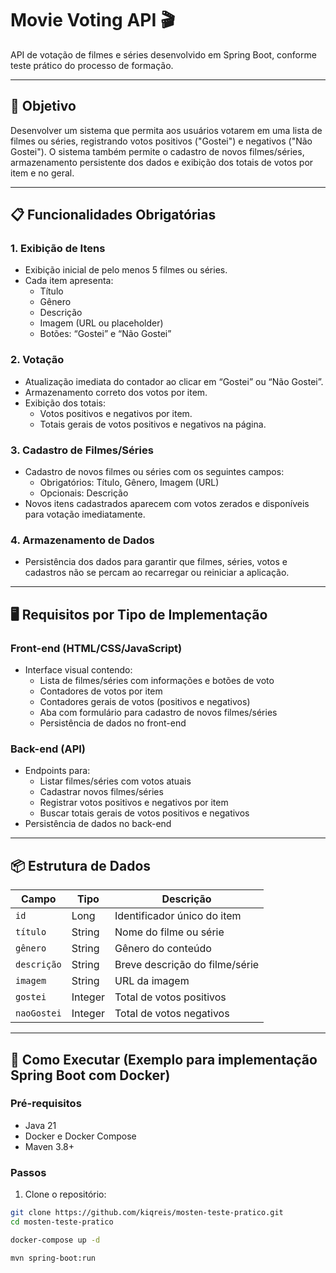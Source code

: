 # Movie Voting API 🎬

API de votação de filmes e séries desenvolvido em Spring Boot, conforme teste prático do processo de formação.

---

## 📌 Objetivo

Desenvolver um sistema que permita aos usuários votarem em uma lista de filmes ou séries, registrando votos positivos ("Gostei") e negativos ("Não Gostei"). O sistema também permite o cadastro de novos filmes/séries, armazenamento persistente dos dados e exibição dos totais de votos por item e no geral.

---

## 📋 Funcionalidades Obrigatórias

### 1. Exibição de Itens
- Exibição inicial de pelo menos 5 filmes ou séries.
- Cada item apresenta:
  - Título
  - Gênero
  - Descrição
  - Imagem (URL ou placeholder)
  - Botões: “Gostei” e “Não Gostei”

### 2. Votação
- Atualização imediata do contador ao clicar em “Gostei” ou “Não Gostei”.
- Armazenamento correto dos votos por item.
- Exibição dos totais:
  - Votos positivos e negativos por item.
  - Totais gerais de votos positivos e negativos na página.

### 3. Cadastro de Filmes/Séries
- Cadastro de novos filmes ou séries com os seguintes campos:
  - Obrigatórios: Título, Gênero, Imagem (URL)
  - Opcionais: Descrição
- Novos itens cadastrados aparecem com votos zerados e disponíveis para votação imediatamente.

### 4. Armazenamento de Dados
- Persistência dos dados para garantir que filmes, séries, votos e cadastros não se percam ao recarregar ou reiniciar a aplicação.

---

## 🖥 Requisitos por Tipo de Implementação

### Front-end (HTML/CSS/JavaScript)
- Interface visual contendo:
  - Lista de filmes/séries com informações e botões de voto
  - Contadores de votos por item
  - Contadores gerais de votos (positivos e negativos)
  - Aba com formulário para cadastro de novos filmes/séries
  - Persistência de dados no front-end

### Back-end (API)
- Endpoints para:
  - Listar filmes/séries com votos atuais
  - Cadastrar novos filmes/séries
  - Registrar votos positivos e negativos por item
  - Buscar totais gerais de votos positivos e negativos
- Persistência de dados no back-end

---

## 📦 Estrutura de Dados

| Campo     | Tipo     | Descrição                      |
|-----------|----------|-------------------------------|
| `id`      | Long     | Identificador único do item    |
| `título`  | String   | Nome do filme ou série         |
| `gênero`  | String   | Gênero do conteúdo             |
| `descrição` | String  | Breve descrição do filme/série |
| `imagem`  | String   | URL da imagem                  |
| `gostei`  | Integer  | Total de votos positivos       |
| `naoGostei` | Integer | Total de votos negativos       |

---

## 🚀 Como Executar (Exemplo para implementação Spring Boot com Docker)

### Pré-requisitos
- Java 21
- Docker e Docker Compose
- Maven 3.8+

### Passos

1. Clone o repositório:
```bash
git clone https://github.com/kiqreis/mosten-teste-pratico.git
cd mosten-teste-pratico

docker-compose up -d

mvn spring-boot:run

